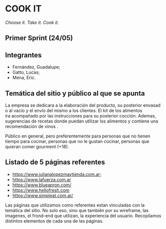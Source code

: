 # COOK IT
*Choose it. Take it. Cook it.*


## Primer Sprint (24/05)


## Integrantes
* Fernández, Guadalupe;
* Gatto, Lucas;
* Mena, Eric. 


## Temática del sitio y público al que se apunta

La empresa se dedicara a la elaboración del producto, su posterior envasado al vacío y el envío del mismo a los clientes. El kit de los alimentos ira acompañado por las instrucciones para su posterior cocción. Ademas, sugerencias de recetas donde puedan utilizar los alimentos y contiene una recomendación de vinos .

Público en general, pero preferentemente para personas que no tienen tiempo para cocinar, personas que no le gustan cocinar, personas que quieran comer gourment (+18).

## Listado de 5 páginas referentes 
- https://www.julianalopezmaytienda.com.ar;
- https://www.lafuerza.com.ar
- https://www.blueapron.com/
- https://www.hellofresh.com
- https://www.simpleat.com.ar/

Las páginas que utilizamos como referentes estan vinculadas con la temática del sitio. No solo eso, sino que también por su wireframe, las imagenes, el frond-end que utilizan, la experiencia del usuario. Recopilamos distintos elementos de cada una de las páginas. 